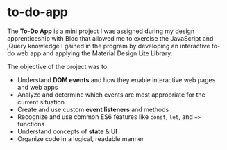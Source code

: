 # to-do-app

The **To-Do App** is a mini project I was assigned during my design 
apprenticeship with Bloc that allowed me to exercise the JavaScript 
and jQuery knowledge I gained in the program by developing an interactive 
to-do web app and applying the Material Design Lite Library.

The objective of the project was to:
- Understand **DOM events** and how they enable interactive web pages and web apps
- Analyze and determine which events are most appropriate for the current situation
- Create and use custom **event listeners** and methods
- Recognize and use common ES6 features like `const`, `let`, and `=>` functions
- Understand concepts of **state** & **UI**
- Organize code in a logical, readable manner
